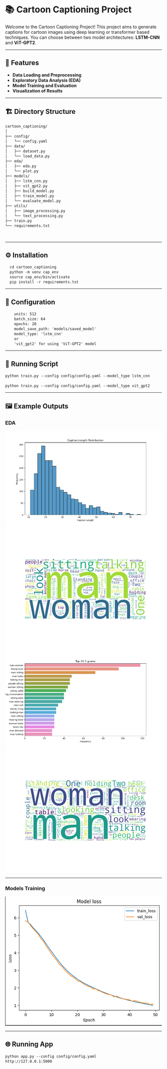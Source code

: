 # 📚 Cartoon Captioning Project

Welcome to the Cartoon Captioning Project! This project aims to generate captions for cartoon images using deep learning or transformer based techniques. You can choose between two model architectures: **LSTM-CNN** and **ViT-GPT2**.

---

## 🌟 Features

- **Data Loading and Preprocessing**
- **Exploratory Data Analysis (EDA)**
- **Model Training and Evaluation**
- **Visualization of Results**

---

## 🏗️ Directory Structure

```plaintext
cartoon_captioning/
│
├── config/
│   └── config.yaml
├── data/
│   ├── dataset.py
│   └── load_data.py
├── eda/
│   ├── eda.py
│   └── plot.py
├── models/
│   ├── lstm_cnn.py
│   ├── vit_gpt2.py
│   ├── build_model.py
│   ├── train_model.py
│   └── evaluate_model.py
├── utils/
│   ├── image_processing.py
│   └── text_processing.py
├── train.py
└── requirements.txt
```
</br>

---
## ⚙️ Installation

```
  cd cartoon_captioning
  python -m venv cap_env
  source cap_env/bin/activate
  pip install -r requirements.txt

```
---

## 🔧 Configuration
```embedding_dim: 256
    units: 512
    batch_size: 64
    epochs: 20
    model_save_path: 'models/saved_model'
    model_type: 'lstm_cnn'  
    or 
    'vit_gpt2' for using 'ViT-GPT2' model

```
---

## 🚀 Running Script

```
python train.py --config config/config.yaml --model_type lstm_cnn

python train.py --config config/config.yaml --model_type vit_gpt2
```
---

## 🖼️ Example Outputs

### EDA 
<div align="center">
    <img src='eda/plots/caption_length_distribution.png' alt='Caption Length Distribution'>
</div>
<div align="center">
    <img src='eda/plots/common_words.png' alt='Common Words'>
</div>
<div align="center">
    <img src='eda/plots/top_ngrams.png' alt='Top N-Grams'>
</div>
<div align="center">
    <img src='eda/plots/wordcloud.png' alt='Word Cloud'>
</div>

---
### Models Training

<div align="center">
    <img src='eda/plots/training.png' alt='Caption Length Distribution'>
</div>

---

## 🌐 Running App

```
python app.py --config config/config.yaml
http://127.0.0.1:5000

```
